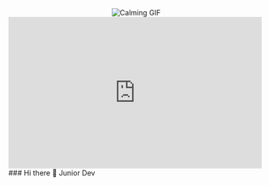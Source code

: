 <div style="text-align: center; width: auto; height: auto;"">
  <img src="https://media1.giphy.com/media/v1.Y2lkPTc5MGI3NjExc3I5eXFoZ3RnNG9wd3pmN3EweDduczJ1bG0xMTd5Y3lrMjhuaGJrdyZlcD12MV9pbnRlcm5hbF9naWZfYnlfaWQmY3Q9Zw/l0Iy5fjHyedk9aDGU/giphy.gif" alt="Calming GIF">
</div>
<iframe width="500" height="300" src="https://media.giphy.com/media/l3q2ZQ8285eZ0aK2U/giphy.gif" frameborder="0" allowfullscreen></iframe>
### Hi there 👋
Junior Dev

<!--
**Chlebab/Chlebab** is a ✨ _special_ ✨ repository because its `README.md` (this file) appears on your GitHub profile.

Here are some ideas to get you started:

- 🔭 I’m currently working on ...
- 🌱 I’m currently learning ...
- 👯 I’m looking to collaborate on ...
- 🤔 I’m looking for help with ...
- 💬 Ask me about ...
- 📫 How to reach me: ...
- 😄 Pronouns: ...
- ⚡ Fun fact: ...
-->
